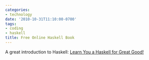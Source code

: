 ```yaml
---
categories:
- technology
date: '2010-10-31T11:10:00-0700'
tags:
- coding
- haskell
title: Free Online Haskell Book
---
```


A great introduction to Haskell: [Learn You a Haskell for Great Good!](http://learnyouahaskell.com/)
